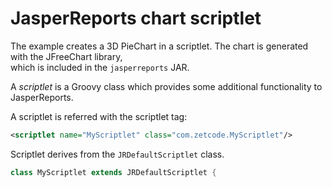 # JasperReports chart scriptlet 

The example creates a 3D PieChart in a scriptlet.  The chart is generated with the JFreeChart library,  
which is included in the `jasperreports` JAR.  

A *scriptlet* is a Groovy class which provides some additional functionality to JasperReports.   

A scriptlet is referred with the scriptlet tag:  

```xml
<scriptlet name="MyScriptlet" class="com.zetcode.MyScriptlet"/>
```

Scriptlet derives from the `JRDefaultScriptlet` class. 

```groovy
class MyScriptlet extends JRDefaultScriptlet {
```
